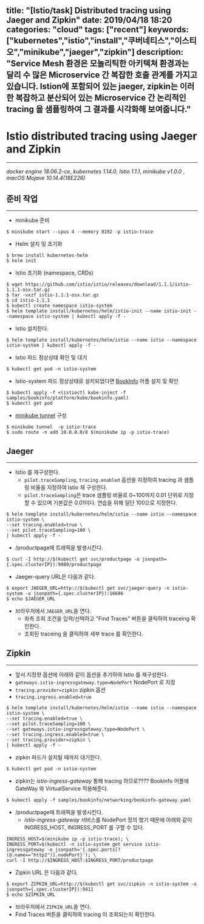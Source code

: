 
title:  "[Istio/task] Distributed tracing using Jaeger and Zipkin"
date:   2019/04/18 18:20
categories: "cloud"
tags: ["recent"]
keywords: ["kubernetes","istio","install","쿠버네티스","이스티오","minikube","jaeger","zipkin"]
description: "Service Mesh 환경은 모놀리틱한 아키텍쳐 환경과는 달리 수 많은 Microservice 간 복잡한 호출 관계를 가지고 있습니다. Istion에 포함되어 있는 jaeger, zipkin는 이러한 복잡하고 분산되어 있는 Microservice 간 논리적인  tracing 을 샘플링하여 그 결과를 시각화해 보여줍니다."
---

# Istio distributed tracing using Jaeger and Zipkin
---
*docker engine 18.06.2-ce*, *kubernetes 1.14.0*, *Istio 1.1.1*, *minikube v1.0.0* , *macOS Mojave 10.14.4(18E226)*

## 준비 작업
***

* minikube 준비

~~~
$ minikube start --cpus 4 --memory 8192 -p istio-trace
~~~

* Helm 설치 및 초기화

~~~
$ brew install kubernetes-helm
$ helm init
~~~

* Istio 초기화 (namespace, CRDs)

~~~
$ wget https://github.com/istio/istio/releases/download/1.1.1/istio-1.1.1-osx.tar.gz
$ tar -vxzf istio-1.1.1-osx.tar.gz
$ cd istio-1.1.1
$ kubectl create namespace istio-system
$ helm template install/kubernetes/helm/istio-init --name istio-init --namespace istio-system | kubectl apply -f -
~~~

*  Istio 설치한다.

~~~
$ helm template install/kubernetes/helm/istio --name istio --namespace istio-system | kubectl apply -f -
~~~

* Istio 파드 정상상태 확인 및 대기

~~~
$ kubectl get pod -n istio-system
~~~

* Istio-system 파드 정상상태로 설치되었다면  [BookInfo](https://istio.io/docs/examples/bookinfo/) 어플 설치 및 확인

~~~
$ kubectl apply -f <(istioctl kube-inject -f samples/bookinfo/platform/kube/bookinfo.yaml)
$ kubectl get pod
~~~


* [minikube tunnel](https://github.com/kubernetes/minikube/blob/master/docs/tunnel.md) 구성

~~~
$ minikube tunnel  -p istio-trace
$ sudo route -n add 10.0.0.0/8 $(minikube ip -p istio-trace)
~~~


## Jaeger
***

* Istio 를 재구성한다.
  * `pilot.traceSampling`, `tracing.enabled` 옵션을 지정하여 tracing 과 샘플링 비율을 지정하여 Istio 재 구성한다. 
  * `pilot.traceSampling`은  trace 샘플링 비율로  0~100까지 0.01 단위로 지정할 수 있으며 기본값은 0.01이다.  연습을 위해 일단 100으로 지정한다.

~~~
$ helm template install/kubernetes/helm/istio --name istio --namespace istio-system \
--set tracing.enabled=true \
--set pilot.traceSampling=100 \
| kubectl apply -f -
~~~

* /productpage에 트래픽을 발생시킨다.

~~~
$ curl -I http://$(kubectl get svc/productpage -o jsonpath={.spec.clusterIP}):9080/productpage
~~~

* Jaeger-query URL은 다음과 같다.
~~~
$ export JAEGER_URL=http://$(kubectl get svc/jaeger-query -n istio-system -o jsonpath={.spec.clusterIP}):16686
$ echo $JAEGER_URL
~~~

* 브라우저에서 `JAEGER_URL`을 연다.
  * 좌측 조회 조건을 입력/선택하고 "Find Traces" 버튼을 클릭하여 traceing 확인한다.
  * 조회된 traceing 을 클릭하여 세부 trace 를 확인한다.



## Zipkin
***

*  앞서 지정햔 옵션에 아래와 같이 옵션을 추가하여 Istio 를 재구성한다.
  * `gateways.istio-ingressgateway.type=NodePort` NodePort 로 지정
  * `tracing.provider=zipkin` zipkin 옵션
  * `tracing.ingress.enabled=true`

~~~
$ helm template install/kubernetes/helm/istio --name istio --namespace istio-system \
--set tracing.enabled=true \
--set pilot.traceSampling=100 \
--set gateways.istio-ingressgateway.type=NodePort \
--set tracing.ingress.enabled=true \
--set tracing.provider=zipkin \
| kubectl apply -f -
~~~

* zipkin 파드가 설치될 때까지 대기한다.

~~~
$ kubectl get pod -n istio-system
~~~

* zipkin는 _istio-ingress-gateway_ 통해 tracing 하므로???? Bookinfo 어플에 GateWay 와 VirtualService 적용해준다.

~~~
$ kubectl apply -f samples/bookinfo/networking/bookinfo-gateway.yaml
~~~

* /productpage에 트래픽을 발생시킨다.
  * _istio-ingress-gateway_ 서비스를 NodePort 정의 했기 때문에 아래와 같이 INGRESS_HOST, INGRESS_PORT 를 구할 수 있다.

~~~
INGRESS_HOST=$(minikube ip -p istio-trace); \
INGRESS_PORT=$(kubectl -n istio-system get service istio-ingressgateway -o jsonpath='{.spec.ports[?(@.name=="http2")].nodePort}'); \
curl -I http://$INGRESS_HOST:$INGRESS_PORT/productpage
~~~


* Zipkin URL 은 다음과 같다.

~~~
$ export ZIPKIN_URL=http://$(kubectl get svc/zipkin -n istio-system -o jsonpath={.spec.clusterIP}):9411
$ echo $ZIPKIN_URL
~~~

* 브라우저에서 `ZIPKIN_URL`을 연다.
 * Find Traces 버튼을 클릭하여 tracing 이 조회되는지 확인한다.



